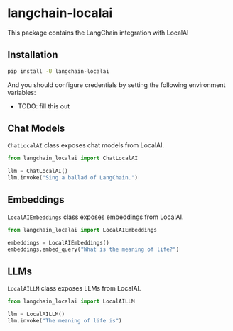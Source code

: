 # langchain-localai

This package contains the LangChain integration with LocalAI

## Installation

```bash
pip install -U langchain-localai
```

And you should configure credentials by setting the following environment variables:

* TODO: fill this out

## Chat Models

`ChatLocalAI` class exposes chat models from LocalAI.

```python
from langchain_localai import ChatLocalAI

llm = ChatLocalAI()
llm.invoke("Sing a ballad of LangChain.")
```

## Embeddings

`LocalAIEmbeddings` class exposes embeddings from LocalAI.

```python
from langchain_localai import LocalAIEmbeddings

embeddings = LocalAIEmbeddings()
embeddings.embed_query("What is the meaning of life?")
```

## LLMs
`LocalAILLM` class exposes LLMs from LocalAI.

```python
from langchain_localai import LocalAILLM

llm = LocalAILLM()
llm.invoke("The meaning of life is")
```
